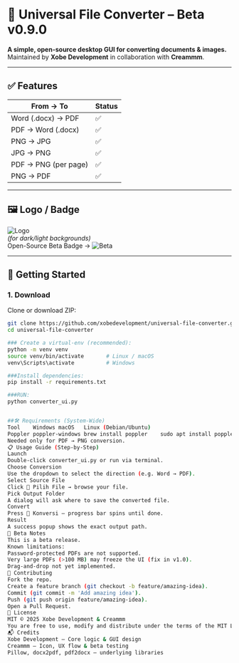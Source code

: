 # 📁 Universal File Converter – Beta v0.9.0
**A simple, open-source desktop GUI for converting documents & images.**  
Maintained by **Xobe Development** in collaboration with **Creammm**.

---

## ✅ Features
| From → To            | Status |
|----------------------|--------|
| Word (.docx) → PDF   | ✅     |
| PDF → Word (.docx)   | ✅     |
| PNG → JPG            | ✅     |
| JPG → PNG            | ✅     |
| PDF → PNG (per page) | ✅     |
| PNG → PDF            | ✅     |

---

## 🖼️ Logo / Badge
![Logo](./assets/logo.png)  
*(for dark/light backgrounds)*  
Open-Source Beta Badge → ![Beta](./assets/beta-badge.svg)

---

## 🚀 Getting Started

### 1. Download
Clone or download ZIP:
```bash
git clone https://github.com/xobedevelopment/universal-file-converter.git
cd universal-file-converter

### Create a virtual-env (recommended):
python -m venv venv
source venv/bin/activate       # Linux / macOS
venv\Scripts\activate          # Windows

###Install dependencies:
pip install -r requirements.txt

###RUN:
python converter_ui.py


##🛠️ Requirements (System-Wide)
Tool	Windows	macOS	Linux (Debian/Ubuntu)
Poppler	poppler-windows	brew install poppler	sudo apt install poppler-utils
Needed only for PDF → PNG conversion.
📋 Usage Guide (Step-by-Step)
Launch
Double-click converter_ui.py or run via terminal.
Choose Conversion
Use the dropdown to select the direction (e.g. Word → PDF).
Select Source File
Click 📂 Pilih File → browse your file.
Pick Output Folder
A dialog will ask where to save the converted file.
Convert
Press 🔄 Konversi – progress bar spins until done.
Result
A success popup shows the exact output path.
🧪 Beta Notes
This is a beta release.
Known limitations:
Password-protected PDFs are not supported.
Very large PDFs (>100 MB) may freeze the UI (fix in v1.0).
Drag-and-drop not yet implemented.
🤝 Contributing
Fork the repo.
Create a feature branch (git checkout -b feature/amazing-idea).
Commit (git commit -m 'Add amazing idea').
Push (git push origin feature/amazing-idea).
Open a Pull Request.
📄 License
MIT © 2025 Xobe Development & Creammm
You are free to use, modify and distribute under the terms of the MIT License.
📬 Credits
Xobe Development – Core logic & GUI design
Creammm – Icon, UX flow & beta testing
Pillow, docx2pdf, pdf2docx – underlying libraries
